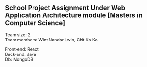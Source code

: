 ## **School Project Assignment Under Web Application Architecture module [Masters in Computer Science]**

Team size: 2\
Team members: Wint Nandar Lwin, Chit Ko Ko

Front-end: React\
Back-end: Java\
Db: MongoDB
